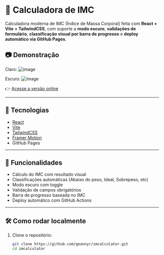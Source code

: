# 🧮 Calculadora de IMC

Calculadora moderna de IMC (Índice de Massa Corporal) feita com **React + Vite + TailwindCSS**, com suporte a **modo escuro**, **validações de formulário**, **classificação visual por barra de progresso** e **deploy automático via GitHub Pages**.

## 📷 Demonstração

Claro:
![image](https://github.com/user-attachments/assets/57b3d310-7252-479e-bf1e-721d211c698e)

Escuro:
![image](https://github.com/user-attachments/assets/12729103-4be5-44e7-9825-2bf383fd3015)

👉 [Acesse a versão online](https://geannyr.github.io/imcalculator)

---

## 🚀 Tecnologias

- [React](https://reactjs.org)
- [Vite](https://vitejs.dev)
- [TailwindCSS](https://tailwindcss.com)
- [Framer Motion](https://www.framer.com/motion/)
- GitHub Pages

---

## 🧪 Funcionalidades

- Cálculo do IMC com resultado visual
- Classificações automáticas (Abaixo do peso, Ideal, Sobrepeso, etc)
- Modo escuro com toggle
- Validação de campos obrigatórios
- Barra de progresso baseada no IMC
- Deploy automático com GitHub Actions

---

## 🛠️ Como rodar localmente

1. Clone o repositório:
   ```bash
   git clone https://github.com/geannyr/imcalculator.git
   cd imcalculator
